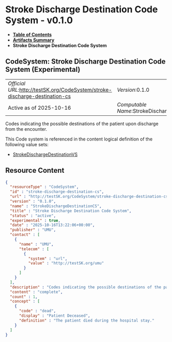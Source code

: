 # Stroke Discharge Destination Code System - v0.1.0

* [**Table of Contents**](toc.md)
* [**Artifacts Summary**](artifacts.md)
* **Stroke Discharge Destination Code System**

## CodeSystem: Stroke Discharge Destination Code System (Experimental) 

| | |
| :--- | :--- |
| *Official URL*:http://testSK.org/CodeSystem/stroke-discharge-destination-cs | *Version*:0.1.0 |
| Active as of 2025-10-16 | *Computable Name*:StrokeDischargeDestinationCS |

 
Codes indicating the possible destinations of the patient upon discharge from the encounter. 

 This Code system is referenced in the content logical definition of the following value sets: 

* [StrokeDischargeDestinationVS](ValueSet-stroke-discharge-destination-vs.md)



## Resource Content

```json
{
  "resourceType" : "CodeSystem",
  "id" : "stroke-discharge-destination-cs",
  "url" : "http://testSK.org/CodeSystem/stroke-discharge-destination-cs",
  "version" : "0.1.0",
  "name" : "StrokeDischargeDestinationCS",
  "title" : "Stroke Discharge Destination Code System",
  "status" : "active",
  "experimental" : true,
  "date" : "2025-10-16T13:22:06+00:00",
  "publisher" : "UMU",
  "contact" : [
    {
      "name" : "UMU",
      "telecom" : [
        {
          "system" : "url",
          "value" : "http://testSK.org/umu"
        }
      ]
    }
  ],
  "description" : "Codes indicating the possible destinations of the patient upon discharge from the encounter.",
  "content" : "complete",
  "count" : 1,
  "concept" : [
    {
      "code" : "dead",
      "display" : "Patient Deceased",
      "definition" : "The patient died during the hospital stay."
    }
  ]
}

```
